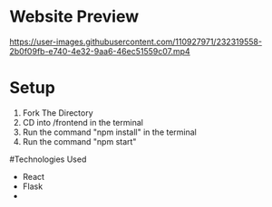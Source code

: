 # Website Preview

https://user-images.githubusercontent.com/110927971/232319558-2b0f09fb-e740-4e32-9aa6-46ec51559c07.mp4


# Setup

1. Fork The Directory
2. CD into /frontend in the terminal
3. Run the command "npm install" in the terminal
4. Run the command "npm start"

#Technologies Used

- React
- Flask
- 





